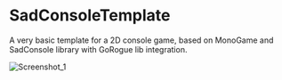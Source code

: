 # SadConsoleTemplate
A very basic template for a 2D console game, based on MonoGame and SadConsole library with GoRogue lib integration.

![Screenshot_1](https://user-images.githubusercontent.com/20340184/103090580-b4f01580-45f1-11eb-9b63-6f71164569a3.png)
